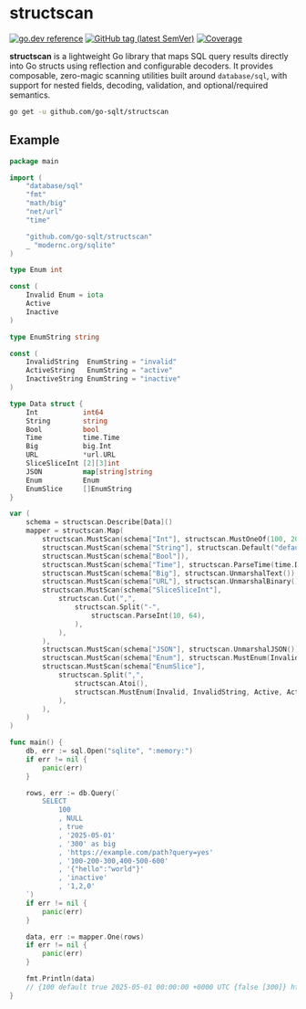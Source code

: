 # structscan

[![go.dev reference](https://img.shields.io/badge/go.dev-reference-007d9c?logo=go&logoColor=white)](https://pkg.go.dev/github.com/go-sqlt/structscan)
[![GitHub tag (latest SemVer)](https://img.shields.io/github/tag/go-sqlt/structscan.svg?style=social)](https://github.com/go-sqlt/structscan/tags)
[![Coverage](https://img.shields.io/badge/Coverage-57.0%25-yellow)](https://github.com/go-sqlt/structscan/actions)

**structscan** is a lightweight Go library that maps SQL query results directly into Go structs using reflection and configurable decoders. It provides composable, zero-magic scanning utilities built around `database/sql`, with support for nested fields, decoding, validation, and optional/required semantics.

```sh
go get -u github.com/go-sqlt/structscan
```

## Example

```go
package main

import (
	"database/sql"
	"fmt"
	"math/big"
	"net/url"
	"time"

	"github.com/go-sqlt/structscan"
	_ "modernc.org/sqlite"
)

type Enum int

const (
	Invalid Enum = iota
	Active
	Inactive
)

type EnumString string

const (
	InvalidString  EnumString = "invalid"
	ActiveString   EnumString = "active"
	InactiveString EnumString = "inactive"
)

type Data struct {
	Int           int64
	String        string
	Bool          bool
	Time          time.Time
	Big           big.Int
	URL           *url.URL
	SliceSliceInt [2][3]int
	JSON          map[string]string
	Enum          Enum
	EnumSlice     []EnumString
}

var (
	schema = structscan.Describe[Data]()
	mapper = structscan.Map(
		structscan.MustScan(schema["Int"], structscan.MustOneOf(100, 200, 300)),
		structscan.MustScan(schema["String"], structscan.Default("default")),
		structscan.MustScan(schema["Bool"]),
		structscan.MustScan(schema["Time"], structscan.ParseTime(time.DateOnly)),
		structscan.MustScan(schema["Big"], structscan.UnmarshalText()),
		structscan.MustScan(schema["URL"], structscan.UnmarshalBinary()),
		structscan.MustScan(schema["SliceSliceInt"],
			structscan.Cut(",",
				structscan.Split("-",
					structscan.ParseInt(10, 64),
				),
			),
		),
		structscan.MustScan(schema["JSON"], structscan.UnmarshalJSON()),
		structscan.MustScan(schema["Enum"], structscan.MustEnum(InvalidString, Invalid, ActiveString, Active, InactiveString, Inactive)),
		structscan.MustScan(schema["EnumSlice"],
			structscan.Split(",",
				structscan.Atoi(),
				structscan.MustEnum(Invalid, InvalidString, Active, ActiveString, Inactive, InactiveString),
			),
		),
	)
)

func main() {
	db, err := sql.Open("sqlite", ":memory:")
	if err != nil {
		panic(err)
	}

	rows, err := db.Query(`
		SELECT
			100
			, NULL
			, true
			, '2025-05-01'
			, '300' as big
			, 'https://example.com/path?query=yes'
			, '100-200-300,400-500-600'
			, '{"hello":"world"}'
			, 'inactive'
			, '1,2,0'
	`)
	if err != nil {
		panic(err)
	}

	data, err := mapper.One(rows)
	if err != nil {
		panic(err)
	}

	fmt.Println(data)
	// {100 default true 2025-05-01 00:00:00 +0000 UTC {false [300]} https://example.com/path?query=yes [[100 200 300] [400 500 600]] map[hello:world] 2 [active inactive invalid]}
}
```